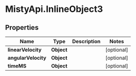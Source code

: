 # MistyApi.InlineObject3

## Properties

Name | Type | Description | Notes
------------ | ------------- | ------------- | -------------
**linearVelocity** | **Object** |  | [optional] 
**angularVelocity** | **Object** |  | [optional] 
**timeMS** | **Object** |  | [optional] 


